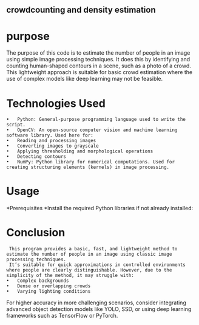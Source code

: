 ## **crowdcounting and density estimation** ##

# **purpose** #
The purpose of this code is to estimate the number of people in an image using simple image processing techniques.
It does this by identifying and counting human-shaped contours in a scene, such as a photo of a crowd. 
This lightweight approach is suitable for basic crowd estimation where the use of complex models like deep learning may not be feasible.

# **Technologies Used** #
	•	Python: General-purpose programming language used to write the script.
	•	OpenCV: An open-source computer vision and machine learning software library. Used here for:
	•	Reading and processing images
	•	Converting images to grayscale
	•	Applying thresholding and morphological operations
	•	Detecting contours
	•	NumPy: Python library for numerical computations. Used for creating structuring elements (kernels) in image processing.

 # **Usage** #
   *Prerequisites
    *Install the required Python libraries if not already installed:
    
   # **Conclusion** #
     This program provides a basic, fast, and lightweight method to estimate the number of people in an image using classic image processing techniques. 
     It’s suitable for quick approximations in controlled environments where people are clearly distinguishable. However, due to the simplicity of the method, it may struggle with:
	•	Complex backgrounds
	•	Dense or overlapping crowds
	•	Varying lighting conditions

For higher accuracy in more challenging scenarios, consider integrating advanced object detection models like YOLO, SSD, or using deep learning frameworks such as TensorFlow or PyTorch.    
